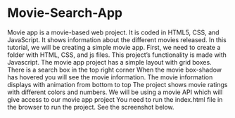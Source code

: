 # Movie-Search-App
Movie app is a movie-based web project. It is coded in HTML5, CSS, and JavaScript. It shows information about the different movies released.
In this tutorial, we will be creating a simple movie app. First, we need to create a folder with HTML, CSS, and js files. This project’s functionality is made with Javascript.
The movie app project has a simple layout with grid boxes. There is a search box in the top right corner
When the movie box-shadow has hovered you will see the movie information. The movie information displays with animation from bottom to top
The project shows movie ratings with different colors and numbers. We will be using a movie API which will give access to our movie app project
You need to run the index.html file in the browser to run the project. See the screenshot below.
